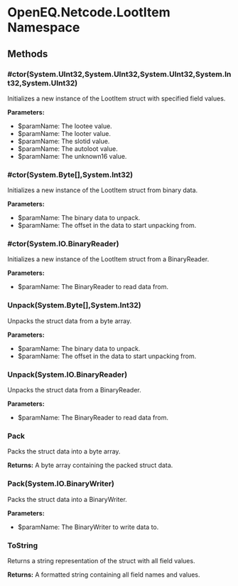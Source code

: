 ﻿# OpenEQ.Netcode.LootItem Namespace

## Methods

### #ctor(System.UInt32,System.UInt32,System.UInt32,System.Int32,System.UInt32)

Initializes a new instance of the LootItem struct with specified field values.

**Parameters:**

- $paramName: The lootee value.
- $paramName: The looter value.
- $paramName: The slotid value.
- $paramName: The autoloot value.
- $paramName: The unknown16 value.

### #ctor(System.Byte[],System.Int32)

Initializes a new instance of the LootItem struct from binary data.

**Parameters:**

- $paramName: The binary data to unpack.
- $paramName: The offset in the data to start unpacking from.

### #ctor(System.IO.BinaryReader)

Initializes a new instance of the LootItem struct from a BinaryReader.

**Parameters:**

- $paramName: The BinaryReader to read data from.

### Unpack(System.Byte[],System.Int32)

Unpacks the struct data from a byte array.

**Parameters:**

- $paramName: The binary data to unpack.
- $paramName: The offset in the data to start unpacking from.

### Unpack(System.IO.BinaryReader)

Unpacks the struct data from a BinaryReader.

**Parameters:**

- $paramName: The BinaryReader to read data from.

### Pack

Packs the struct data into a byte array.

**Returns:** A byte array containing the packed struct data.

### Pack(System.IO.BinaryWriter)

Packs the struct data into a BinaryWriter.

**Parameters:**

- $paramName: The BinaryWriter to write data to.

### ToString

Returns a string representation of the struct with all field values.

**Returns:** A formatted string containing all field names and values.


